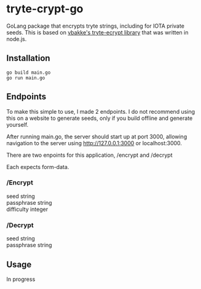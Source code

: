 # tryte-crypt-go
GoLang package that encrypts tryte strings, including for IOTA private seeds. This is based on [vbakke's tryte-ecrypt library](https://github.com/vbakke/tryte-encrypt) that was written in node.js.

## Installation
`go build main.go`\
`go run main.go`

## Endpoints
To make this simple to use, I made 2 endpoints. I do not recommend using this on a website to generate seeds, only if you build offline and generate yourself.

After running main.go, the server should start up at port 3000,
allowing navigation to the server using http://127.0.0.1:3000 or localhost:3000.
    
There are two enpoints for this application, /encrypt and /decrypt

Each expects form-data.

### /Encrypt
seed string \
passphrase  string \
difficulty integer 

### /Decrypt
seed string \
passphrase  string 

## Usage

In progress
